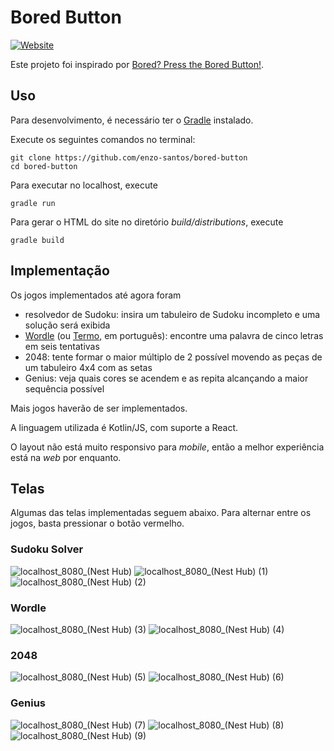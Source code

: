 # Bored Button

[![Website](https://img.shields.io/website?up_message=online&down_message=offline&url=https%3A%2F%2Fenzo-santos.github.io%2Fbored-button%2F)](https://enzo-santos.github.io/bored-button/)

Este projeto foi inspirado por [Bored? Press the Bored Button!](https://www.boredbutton.com/).

## Uso

Para desenvolvimento, é necessário ter o [Gradle](https://gradle.org/install/) instalado.

Execute os seguintes comandos no terminal:

```shell
git clone https://github.com/enzo-santos/bored-button
cd bored-button
```

Para executar no localhost, execute

```shell
gradle run
```

Para gerar o HTML do site no diretório *build/distributions*, execute

```shell
gradle build
```

## Implementação

Os jogos implementados até agora foram

- resolvedor de Sudoku: insira um tabuleiro de Sudoku incompleto e uma solução será exibida 
- [Wordle](https://www.nytimes.com/games/wordle/index.html) (ou [Termo](https://term.ooo/), em português): encontre uma palavra de cinco letras em seis tentativas
- 2048: tente formar o maior múltiplo de 2 possível movendo as peças de um tabuleiro 4x4 com as setas
- Genius: veja quais cores se acendem e as repita alcançando a maior sequência possível

Mais jogos haverão de ser implementados.

A linguagem utilizada é Kotlin/JS, com suporte a React. 

O layout não está muito responsivo para *mobile*, então a melhor experiência está na *web* por enquanto.

## Telas

Algumas das telas implementadas seguem abaixo. Para alternar entre os jogos, basta pressionar o botão vermelho.

### Sudoku Solver

![localhost_8080_(Nest Hub)](https://github.com/enzo-santos/bored-button/assets/22715629/6b097d92-a23f-47c3-bcbb-7e22f252e760)
![localhost_8080_(Nest Hub) (1)](https://github.com/enzo-santos/bored-button/assets/22715629/8e1dafc2-6728-4e1e-ba67-40f3934fc2ad)
![localhost_8080_(Nest Hub) (2)](https://github.com/enzo-santos/bored-button/assets/22715629/13fce67d-8f9f-4b97-8c5d-ddaf44b7266b)

### Wordle

![localhost_8080_(Nest Hub) (3)](https://github.com/enzo-santos/bored-button/assets/22715629/8d80c439-0815-40e7-b69a-bb49de53263c)
![localhost_8080_(Nest Hub) (4)](https://github.com/enzo-santos/bored-button/assets/22715629/3e11ed96-b32e-4d17-b684-8aff19c9d977)

### 2048

![localhost_8080_(Nest Hub) (5)](https://github.com/enzo-santos/bored-button/assets/22715629/9770ed36-e6ae-4a3d-9036-74a9c8cdbff4)
![localhost_8080_(Nest Hub) (6)](https://github.com/enzo-santos/bored-button/assets/22715629/061bb20d-951c-4ea2-854b-ae5f45b0522f)

### Genius

![localhost_8080_(Nest Hub) (7)](https://github.com/enzo-santos/bored-button/assets/22715629/b3e9e431-890b-4c9a-ae62-b0d998491dcc)
![localhost_8080_(Nest Hub) (8)](https://github.com/enzo-santos/bored-button/assets/22715629/68229244-4135-457d-9dfb-bf8eabb892e3)
![localhost_8080_(Nest Hub) (9)](https://github.com/enzo-santos/bored-button/assets/22715629/bea4b893-1dc7-4bd4-a596-64fa800baf85)

